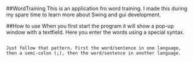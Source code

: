 ##WordTraining
This is an application fro word training. I made this during my spare time to learn more about Swing and gui development.

##How to use
When you first start the program it will show a pop-up window with a textfield. Here you enter the words using a special syntax.

```English;Swedish;English number 2;Swedish number 2

Just follow that pattern. First the word/sentence in one language, then a semi-colon (;), then the word/sentence in another language.
